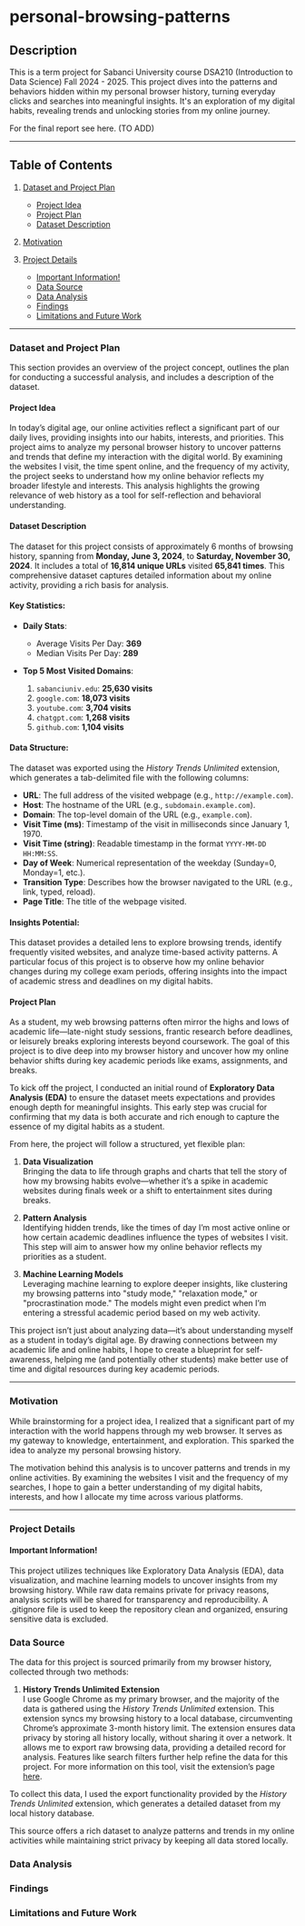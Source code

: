 # personal-browsing-patterns
## Description
This is a term project for Sabanci University course DSA210 (Introduction to Data Science) Fall 2024 - 2025. This project dives into the patterns and behaviors hidden within my personal browser history, turning everyday clicks and searches into meaningful insights. It's an exploration of my digital habits, revealing trends and unlocking stories from my online journey.

For the final report see here. (TO ADD)
***
## Table of Contents
1. [Dataset and Project Plan](#dataset-and-project-plan)
   - [Project Idea](#project-idea)
   - [Project Plan](#project-plan)
   - [Dataset Description](#dataset-description)

3. [Motivation](#motivation)

4. [Project Details](#project-details)
   - [Important Information!](#important-information)
   - [Data Source](#data-source)
   - [Data Analysis](#data-analysis)
   - [Findings](#findings)
   - [Limitations and Future Work](#limitations-and-future-work)
***
### Dataset and Project Plan
This section provides an overview of the project concept, outlines the plan for conducting a successful analysis, and includes a description of the dataset.

#### Project Idea
In today’s digital age, our online activities reflect a significant part of our daily lives, providing insights into our habits, interests, and priorities. This project aims to analyze my personal browser history to uncover patterns and trends that define my interaction with the digital world. By examining the websites I visit, the time spent online, and the frequency of my activity, the project seeks to understand how my online behavior reflects my broader lifestyle and interests. This analysis highlights the growing relevance of web history as a tool for self-reflection and behavioral understanding.

#### Dataset Description

The dataset for this project consists of approximately 6 months of browsing history, spanning from **Monday, June 3, 2024**, to **Saturday, November 30, 2024**. It includes a total of **16,814 unique URLs** visited **65,841 times**. This comprehensive dataset captures detailed information about my online activity, providing a rich basis for analysis.

#### Key Statistics:
- **Daily Stats**:
  - Average Visits Per Day: **369**
  - Median Visits Per Day: **289**

- **Top 5 Most Visited Domains**:
  1. `sabanciuniv.edu`: **25,630 visits**
  2. `google.com`: **18,073 visits**
  3. `youtube.com`: **3,704 visits**
  4. `chatgpt.com`: **1,268 visits**
  5. `github.com`: **1,104 visits**

#### Data Structure:
The dataset was exported using the *History Trends Unlimited* extension, which generates a tab-delimited file with the following columns:
- **URL**: The full address of the visited webpage (e.g., `http://example.com`).
- **Host**: The hostname of the URL (e.g., `subdomain.example.com`).
- **Domain**: The top-level domain of the URL (e.g., `example.com`).
- **Visit Time (ms)**: Timestamp of the visit in milliseconds since January 1, 1970.
- **Visit Time (string)**: Readable timestamp in the format `YYYY-MM-DD HH:MM:SS`.
- **Day of Week**: Numerical representation of the weekday (Sunday=0, Monday=1, etc.).
- **Transition Type**: Describes how the browser navigated to the URL (e.g., link, typed, reload).
- **Page Title**: The title of the webpage visited.

#### Insights Potential:
This dataset provides a detailed lens to explore browsing trends, identify frequently visited websites, and analyze time-based activity patterns. A particular focus of this project is to observe how my online behavior changes during my college exam periods, offering insights into the impact of academic stress and deadlines on my digital habits.

#### Project Plan

As a student, my web browsing patterns often mirror the highs and lows of academic life—late-night study sessions, frantic research before deadlines, or leisurely breaks exploring interests beyond coursework. The goal of this project is to dive deep into my browser history and uncover how my online behavior shifts during key academic periods like exams, assignments, and breaks.  

To kick off the project, I conducted an initial round of **Exploratory Data Analysis (EDA)** to ensure the dataset meets expectations and provides enough depth for meaningful insights. This early step was crucial for confirming that my data is both accurate and rich enough to capture the essence of my digital habits as a student.  

From here, the project will follow a structured, yet flexible plan:  
1. **Data Visualization**  
   Bringing the data to life through graphs and charts that tell the story of how my browsing habits evolve—whether it’s a spike in academic websites during finals week or a shift to entertainment sites during breaks.  

2. **Pattern Analysis**  
   Identifying hidden trends, like the times of day I’m most active online or how certain academic deadlines influence the types of websites I visit. This step will aim to answer how my online behavior reflects my priorities as a student.  

3. **Machine Learning Models**  
   Leveraging machine learning to explore deeper insights, like clustering my browsing patterns into "study mode," "relaxation mode," or "procrastination mode." The models might even predict when I’m entering a stressful academic period based on my web activity.

This project isn’t just about analyzing data—it’s about understanding myself as a student in today’s digital age. By drawing connections between my academic life and online habits, I hope to create a blueprint for self-awareness, helping me (and potentially other students) make better use of time and digital resources during key academic periods.
***
### Motivation
While brainstorming for a project idea, I realized that a significant part of my interaction with the world happens through my web browser. It serves as my gateway to knowledge, entertainment, and exploration. This sparked the idea to analyze my personal browsing history.

The motivation behind this analysis is to uncover patterns and trends in my online activities. By examining the websites I visit and the frequency of my searches, I hope to gain a better understanding of my digital habits, interests, and how I allocate my time across various platforms.
***
### Project Details
#### Important Information!
This project utilizes techniques like Exploratory Data Analysis (EDA), data visualization, and machine learning models to uncover insights from my browsing history. While raw data remains private for privacy reasons, analysis scripts will be shared for transparency and reproducibility. A .gitignore file is used to keep the repository clean and organized, ensuring sensitive data is excluded.

### Data Source
The data for this project is sourced primarily from my browser history, collected through two methods:

1. **History Trends Unlimited Extension**  
   I use Google Chrome as my primary browser, and the majority of the data is gathered using the *History Trends Unlimited* extension. This extension syncs my browsing history to a local database, circumventing Chrome’s approximate 3-month history limit. The extension ensures data privacy by storing all history locally, without sharing it over a network. It allows me to export raw browsing data, providing a detailed record for analysis. Features like search filters further help refine the data for this project. For more information on this tool, visit the extension’s page [here](https://chromewebstore.google.com/detail/history-trends-unlimited/pnmchffiealhkdloeffcdnbgdnedheme).

To collect this data, I used the export functionality provided by the *History Trends Unlimited* extension, which generates a detailed dataset from my local history database.

This source offers a rich dataset to analyze patterns and trends in my online activities while maintaining strict privacy by keeping all data stored locally.

### Data Analysis

### Findings

### Limitations and Future Work
